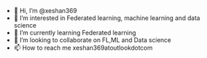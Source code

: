 - 👋 Hi, I’m @xeshan369
- 👀 I’m interested in Federated learning, machine learning and data science 
- 🌱 I’m currently learning Federated learning
- 💞️ I’m looking to collaborate on FL,ML and Data science 
- 📫 How to reach me xeshan369atoutlookdotcom

<!---
xeshan369/xeshan369 is a ✨ special ✨ repository because its `README.md` (this file) appears on your GitHub profile.
You can click the Preview link to take a look at your changes.
--->
